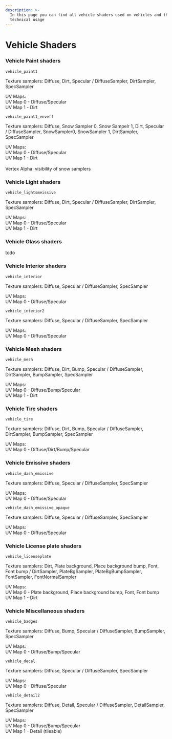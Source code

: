 ```yaml
---
description: >-
  In this page you can find all vehicle shaders used on vehicles and their
  technical usage
---
```


# Vehicle Shaders

### Vehicle Paint shaders

`vehicle_paint1`

Texture samplers: Diffuse, Dirt, Specular / DiffuseSampler, DirtSampler, SpecSampler

UV Maps:\
UV Map 0 - Diffuse/Specular\
UV Map 1 - Dirt

`vehicle_paint1_enveff`

Texture samplers: Diffuse, Snow Sampler 0, Snow Sampelr 1, Dirt, Specular / DiffuseSampler, SnowSampler0, SnowSampler 1, DirtSampler, SpecSampler

UV Maps:\
UV Map 0 - Diffuse/Specular\
UV Map 1 - Dirt\
\
Vertex Alpha: visibility of snow samplers



### Vehicle Light shaders

`vehicle_lightsmeissive`

Texture samplers: Diffuse, Dirt, Specular / DiffuseSampler, DirtSampler, SpecSampler

UV Maps:\
UV Map 0 - Diffuse/Specular\
UV Map 1 - Dirt



### Vehicle Glass shaders

todo



### Vehicle Interior shaders

`vehicle_interior`

Texture samplers: Diffuse, Specular / DiffuseSampler, SpecSampler

UV Maps:\
UV Map 0 - Diffuse/Specular

`vehicle_interior2`

Texture samplers: Diffuse, Specular / DiffuseSampler, SpecSampler

UV Maps:\
UV Map 0 - Diffuse/Specular



### Vehicle Mesh shaders

`vehicle_mesh`

Texture samplers: Diffuse, Dirt, Bump, Specular / DiffuseSampler, DirtSampler, BumpSampler, SpecSampler

UV Maps:\
UV Map 0 - Diffuse/Bump/Specular\
UV Map 1 - Dirt&#x20;



### Vehicle Tire shaders

`vehicle_tire`

Texture samplers: Diffuse, Dirt, Bump, Specular / DiffuseSampler, DirtSampler, BumpSampler, SpecSampler

UV Maps:\
UV Map 0 - Diffuse/Dirt/Bump/Specular



### Vehicle Emissive shaders

`vehicle_dash_emissive`

Texture samplers: Diffuse, Specular / DiffuseSampler, SpecSampler

UV Maps:\
UV Map 0 - Diffuse/Specular

`vehicle_dash_emissive_opaque`

Texture samplers: Diffuse, Specular / DiffuseSampler, SpecSampler

UV Maps:\
UV Map 0 - Diffuse/Specular



### Vehicle License plate shaders

`vehicle_licenseplate`

Texture samplers: Dirt, Plate background, Place background bump, Font, Font bump / DirtSampler, PlateBgSampler, PlateBgBumpSampler, FontSampler, FontNormalSampler

UV Maps:\
UV Map 0 - Plate background, Place background bump, Font, Font bump\
UV Map 1 - Dirt



### Vehicle Miscellaneous shaders

`vehicle_badges`

Texture samplers: Diffuse, Bump, Specular / DiffuseSampler, BumpSampler, SpecSampler

UV Maps:\
UV Map 0 - Diffuse/Bump/Specular

`vehicle_decal`

Texture samplers: Diffuse, Specular / DiffuseSampler, SpecSampler

UV Maps:\
UV Map 0 - Diffuse/Specular

`vehicle_detail2`

Texture samplers: Diffuse, Detail, Specular / DiffuseSampler, DetailSampler, SpecSampler

UV Maps:\
UV Map 0 - Diffuse/Bump/Specular\
UV Map 1 - Detail (tileable)
